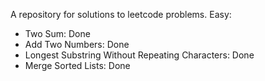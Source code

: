 A repository for solutions to leetcode problems.
Easy:
- Two Sum: Done
- Add Two Numbers: Done
- Longest Substring Without Repeating Characters: Done
- Merge Sorted Lists: Done
